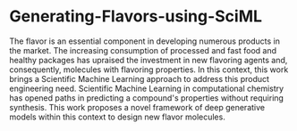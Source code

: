 # Generating-Flavors-using-SciML
The flavor is an essential component in developing numerous products in the market. The increasing consumption of processed and fast food and healthy packages has upraised the investment in new flavoring agents and, consequently, molecules with flavoring properties. In this context, this work brings a Scientific Machine Learning approach to address this product engineering need. Scientific Machine Learning in computational chemistry has opened paths in predicting a compound's properties without requiring synthesis. This work proposes a novel framework of deep generative models within this context to design new flavor molecules. 
